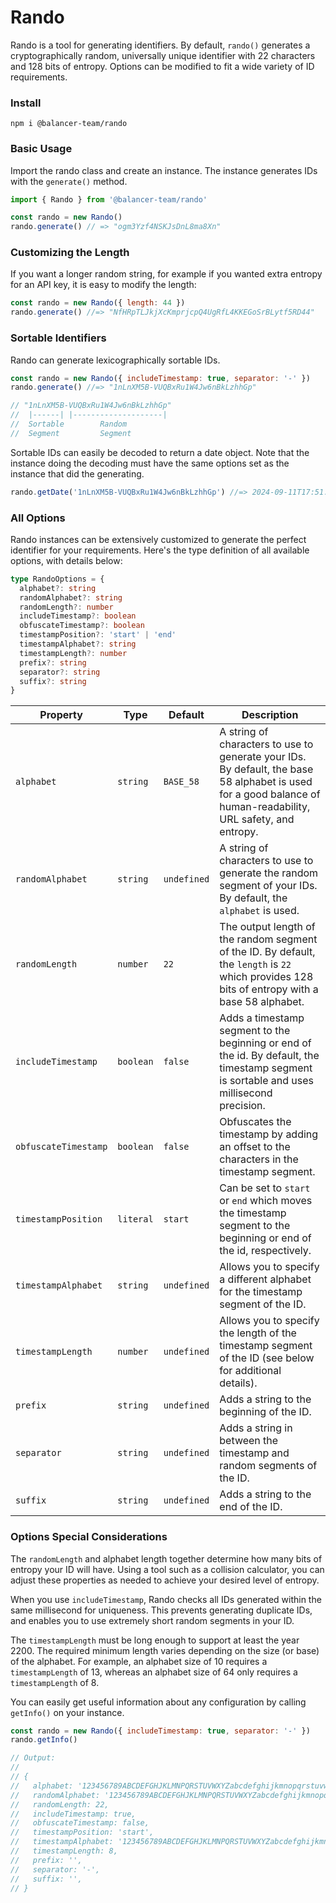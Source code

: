 # Rando

Rando is a tool for generating identifiers. By default, `rando()` generates a cryptographically random, universally unique identifier with 22 characters and 128 bits of entropy. Options can be modified to fit a wide variety of ID requirements.

### Install

```
npm i @balancer-team/rando
```

### Basic Usage

Import the rando class and create an instance. The instance generates IDs with the `generate()` method.

```js
import { Rando } from '@balancer-team/rando'

const rando = new Rando()
rando.generate() // => "ogm3Yzf4NSKJsDnL8ma8Xn"
```

### Customizing the Length

If you want a longer random string, for example if you wanted extra entropy for an API key, it is easy to modify the length:

```js
const rando = new Rando({ length: 44 })
rando.generate() //=> "NfHRpTLJkjXcKmprjcpQ4UgRfL4KKEGoSrBLytf5RD44"
```

### Sortable Identifiers

Rando can generate lexicographically sortable IDs.

```js
const rando = new Rando({ includeTimestamp: true, separator: '-' })
rando.generate() //=> "1nLnXM5B-VUQBxRu1W4Jw6nBkLzhhGp"

// "1nLnXM5B-VUQBxRu1W4Jw6nBkLzhhGp"
//  |------| |--------------------|
//  Sortable        Random
//  Segment         Segment
```

Sortable IDs can easily be decoded to return a date object. Note that the instance doing the decoding must have the same options set as the instance that did the generating.

```js
rando.getDate('1nLnXM5B-VUQBxRu1W4Jw6nBkLzhhGp') //=> 2024-09-11T17:51:46.274Z
```

### All Options

Rando instances can be extensively customized to generate the perfect identifier for your requirements. Here's the type definition of all available options, with details below:

```ts
type RandoOptions = {
  alphabet?: string
  randomAlphabet?: string
  randomLength?: number
  includeTimestamp?: boolean
  obfuscateTimestamp?: boolean
  timestampPosition?: 'start' | 'end'
  timestampAlphabet?: string
  timestampLength?: number
  prefix?: string
  separator?: string
  suffix?: string
}
```

| Property             | Type      | Default     | Description                                                                                                                                                    |
| -------------------- | --------- | ----------- | -------------------------------------------------------------------------------------------------------------------------------------------------------------- |
| `alphabet`           | `string`  | `BASE_58`   | A string of characters to use to generate your IDs. By default, the base 58 alphabet is used for a good balance of human-readability, URL safety, and entropy. |
| `randomAlphabet`     | `string`  | `undefined` | A string of characters to use to generate the random segment of your IDs. By default, the `alphabet` is used.                                                  |
| `randomLength`       | `number`  | `22`        | The output length of the random segment of the ID. By default, the `length` is `22` which provides 128 bits of entropy with a base 58 alphabet.                |
| `includeTimestamp`   | `boolean` | `false`     | Adds a timestamp segment to the beginning or end of the id. By default, the timestamp segment is sortable and uses millisecond precision.                      |
| `obfuscateTimestamp` | `boolean` | `false`     | Obfuscates the timestamp by adding an offset to the characters in the timestamp segment.                                                                       |
| `timestampPosition`  | `literal` | `start`     | Can be set to `start` or `end` which moves the timestamp segment to the beginning or end of the id, respectively.                                              |
| `timestampAlphabet`  | `string`  | `undefined` | Allows you to specify a different alphabet for the timestamp segment of the ID.                                                                                |
| `timestampLength`    | `number`  | `undefined` | Allows you to specify the length of the timestamp segment of the ID (see below for additional details).                                                        |
| `prefix`             | `string`  | `undefined` | Adds a string to the beginning of the ID.                                                                                                                      |
| `separator`          | `string`  | `undefined` | Adds a string in between the timestamp and random segments of the ID.                                                                                          |
| `suffix`             | `string`  | `undefined` | Adds a string to the end of the ID.                                                                                                                            |

### Options Special Considerations

The `randomLength` and alphabet length together determine how many bits of entropy your ID will have. Using a tool such as a collision calculator, you can adjust these properties as needed to achieve your desired level of entropy.

When you use `includeTimestamp`, Rando checks all IDs generated within the same millisecond for uniqueness. This prevents generating duplicate IDs, and enables you to use extremely short random segments in your ID.

The `timestampLength` must be long enough to support at least the year 2200. The required minimum length varies depending on the size (or base) of the alphabet. For example, an alphabet size of 10 requires a `timestampLength` of 13, whereas an alphabet size of 64 only requires a `timestampLength` of 8.

You can easily get useful information about any configuration by calling `getInfo()` on your instance.

```js
const rando = new Rando({ includeTimestamp: true, separator: '-' })
rando.getInfo()

// Output:
//
// {
//   alphabet: '123456789ABCDEFGHJKLMNPQRSTUVWXYZabcdefghijkmnopqrstuvwxyz',
//   randomAlphabet: '123456789ABCDEFGHJKLMNPQRSTUVWXYZabcdefghijkmnopqrstuvwxyz',
//   randomLength: 22,
//   includeTimestamp: true,
//   obfuscateTimestamp: false,
//   timestampPosition: 'start',
//   timestampAlphabet: '123456789ABCDEFGHJKLMNPQRSTUVWXYZabcdefghijkmnopqrstuvwxyz',
//   timestampLength: 8,
//   prefix: '',
//   separator: '-',
//   suffix: '',
// }
```
